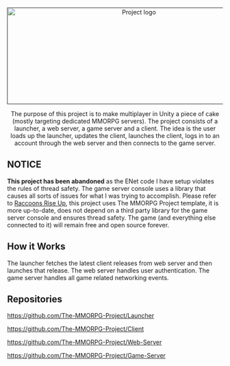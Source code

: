 <p align="center">
  <a href="" rel="noopener">
 <img width=600 height=225 src="https://i.imgur.com/FsnlF8g.png" alt="Project logo"></a>
</p>

<p align="center">The purpose of this project is to make multiplayer in Unity a piece of cake (mostly targeting dedicated MMORPG servers). The project consists of a launcher, a web server, a game server and a client. The idea is the user loads up the launcher, updates the client, launches the client, logs in to an account through the web server and then connects to the game server.</p>

## NOTICE
**This project has been abandoned** as the ENet code I have setup violates the rules of thread safety. The game server console uses a library that causes all sorts of issues for what I was trying to accomplish. Please refer to [Raccoons Rise Up](https://github.com/Raccoons-Rise-Up), this project uses The MMORPG Project template, it is more up-to-date, does not depend on a third party library for the game server console and ensures thread safety. The game (and everything else connected to it) will remain free and open source forever.

## How it Works
The launcher fetches the latest client releases from web server and then launches that release. The web server handles user authentication. The game server handles all game related networking events.

## Repositories
https://github.com/The-MMORPG-Project/Launcher

https://github.com/The-MMORPG-Project/Client

https://github.com/The-MMORPG-Project/Web-Server

https://github.com/The-MMORPG-Project/Game-Server
